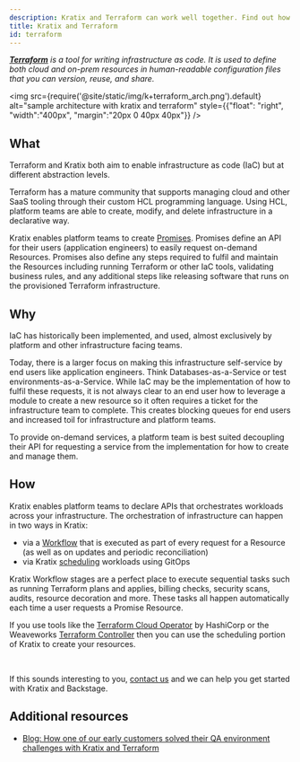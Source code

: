 ```yaml
---
description: Kratix and Terraform can work well together. Find out how one complements the other.
title: Kratix and Terraform
id: terraform
---
```


_**[Terraform](https://www.terraform.io/)** is a tool for writing infrastructure as code. It is used to define both cloud and on-prem resources in human-readable configuration files that you can version, reuse, and share._

<img
src={require('@site/static/img/k+terraform_arch.png').default}
alt="sample architecture with kratix and terraform"
style={{"float": "right", "width":"400px", "margin":"20px 0 40px 40px"}}
/>

## What

Terraform and Kratix both aim to enable infrastructure as code (IaC) but at different abstraction levels.

Terraform has a mature community that supports managing cloud and other SaaS tooling through their custom HCL programming language. Using HCL, platform teams are able to create, modify, and delete infrastructure in a declarative way.

Kratix enables platform teams to create [Promises](../reference/promises/intro). Promises define an API for their users (application engineers) to easily request on-demand Resources. Promises also define any steps required to fulfil and maintain the Resources including running Terraform or other IaC tools, validating business rules, and any additional steps like releasing software that runs on the provisioned Terraform infrastructure.

## Why

IaC has historically been implemented, and used, almost exclusively by platform and other infrastructure facing teams.

Today, there is a larger focus on making this infrastructure self-service by end users like application engineers. Think Databases-as-a-Service or test environments-as-a-Service. While IaC may be the implementation of how to fulfil these requests, it is not always clear to an end user how to leverage a module to create a new resource so it often requires a ticket for the infrastructure team to complete. This creates blocking queues for end users and increased toil for infrastructure and platform teams.

To provide on-demand services, a platform team is best suited decoupling their API for requesting a service from the implementation for how to create and manage them.

## How

Kratix enables platform teams to declare APIs that orchestrates workloads across your infrastructure. The orchestration of infrastructure can happen in two ways in Kratix:

- via a [Workflow](../reference/resources/workflows) that is executed as part of every request for a Resource (as well as on updates and periodic reconciliation)
- via Kratix [scheduling](../reference/multicluster-management) workloads using GitOps

Kratix Workflow stages are a perfect place to execute sequential tasks such as running Terraform plans and applies, billing checks, security scans, audits, resource decoration and more. These tasks all happen automatically each time a user requests a Promise Resource.

If you use tools like the [Terraform Cloud Operator](https://developer.hashicorp.com/terraform/tutorials/kubernetes/kubernetes-operator) by HashiCorp or the Weaveworks [Terraform Controller](https://docs.gitops.weave.works/docs/terraform/get-started/) then you can use the scheduling portion of Kratix to create your resources.

<br/>

If this sounds interesting to you, [contact us](https://www.syntasso.io/contact-us) and we can help you get started with Kratix and Backstage.

## Additional resources

- [Blog: How one of our early customers solved their QA environment challenges with Kratix and Terraform](https://www.syntasso.io/post/use-case-providing-self-service-environments-on-demand-using-kratix)
